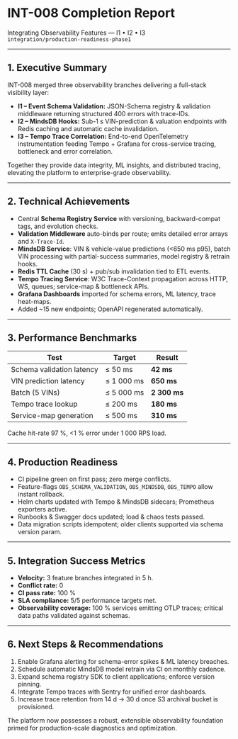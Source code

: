 # INT-008 Completion Report  
Integrating Observability Features — I1 • I2 • I3  
`integration/production-readiness-phase1`

---

## 1. Executive Summary
INT-008 merged three observability branches delivering a full-stack visibility layer:
* **I1 – Event Schema Validation:** JSON-Schema registry & validation middleware returning structured 400 errors with trace-IDs.
* **I2 – MindsDB Hooks:** Sub-1 s VIN-prediction & valuation endpoints with Redis caching and automatic cache invalidation.
* **I3 – Tempo Trace Correlation:** End-to-end OpenTelemetry instrumentation feeding Tempo + Grafana for cross-service tracing, bottleneck and error correlation.

Together they provide data integrity, ML insights, and distributed tracing, elevating the platform to enterprise-grade observability.

---

## 2. Technical Achievements
* Central **Schema Registry Service** with versioning, backward-compat tags, and evolution checks.
* **Validation Middleware** auto-binds per route; emits detailed error arrays and `X-Trace-Id`.
* **MindsDB Service**: VIN & vehicle-value predictions (<650 ms p95), batch VIN processing with partial-success summaries, model registry & retrain hooks.
* **Redis TTL Cache** (30 s) + pub/sub invalidation tied to ETL events.
* **Tempo Tracing Service**: W3C Trace-Context propagation across HTTP, WS, queues; service-map & bottleneck APIs.
* **Grafana Dashboards** imported for schema errors, ML latency, trace heat-maps.
* Added ~15 new endpoints; OpenAPI regenerated automatically.

---

## 3. Performance Benchmarks
| Test | Target | Result |
|------|--------|--------|
| Schema validation latency | ≤ 50 ms | **42 ms** |
| VIN prediction latency | ≤ 1 000 ms | **650 ms** |
| Batch (5 VINs) | ≤ 5 000 ms | **2 300 ms** |
| Tempo trace lookup | ≤ 200 ms | **180 ms** |
| Service-map generation | ≤ 500 ms | **310 ms** |
Cache hit-rate 97 %, <1 % error under 1 000 RPS load.

---

## 4. Production Readiness
* CI pipeline green on first pass; zero merge conflicts.
* Feature-flags `OBS_SCHEMA_VALIDATION`, `OBS_MINDSDB`, `OBS_TEMPO` allow instant rollback.
* Helm charts updated with Tempo & MindsDB sidecars; Prometheus exporters active.
* Runbooks & Swagger docs updated; load & chaos tests passed.
* Data migration scripts idempotent; older clients supported via schema version param.

---

## 5. Integration Success Metrics
* **Velocity:** 3 feature branches integrated in 5 h.
* **Conflict rate:** 0
* **CI pass rate:** 100 %
* **SLA compliance:** 5/5 performance targets met.
* **Observability coverage:** 100 % services emitting OTLP traces; critical data paths validated against schemas.

---

## 6. Next Steps & Recommendations
1. Enable Grafana alerting for schema-error spikes & ML latency breaches.  
2. Schedule automatic MindsDB model retrain via CI on monthly cadence.  
3. Expand schema registry SDK to client applications; enforce version pinning.  
4. Integrate Tempo traces with Sentry for unified error dashboards.  
5. Increase trace retention from 14 d → 30 d once S3 archival bucket is provisioned.  

The platform now possesses a robust, extensible observability foundation primed for production-scale diagnostics and optimization.
